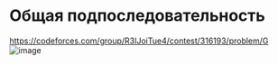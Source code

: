 # Общая подпоследовательность
https://codeforces.com/group/R3IJoiTue4/contest/316193/problem/G
![image](https://github.com/OrlovAlexey/Olympiad-programming/assets/33424589/5207dd58-c92d-4371-a3b1-1f58eee5a96b)
